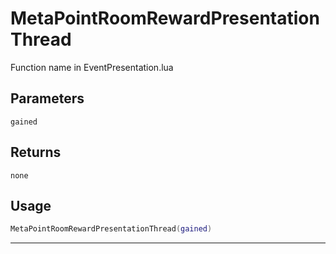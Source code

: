 # MetaPointRoomRewardPresentationThread
Function name in EventPresentation.lua
## Parameters
`gained`
## Returns
`none`
## Usage
```lua
MetaPointRoomRewardPresentationThread(gained)
```
---
